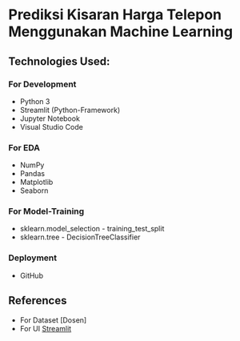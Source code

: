 # **Prediksi Kisaran Harga Telepon Menggunakan Machine Learning**


## **Technologies Used:**

### For Development
* Python 3
* Streamlit (Python-Framework)
* Jupyter Notebook
* Visual Studio Code


### For EDA
* NumPy
* Pandas
* Matplotlib
* Seaborn


### For Model-Training
* sklearn.model_selection - training_test_split
* sklearn.tree - DecisionTreeClassifier


### Deployment
* GitHub

## References
* For Dataset [Dosen]
* For UI [Streamlit](https://streamlit.io/)